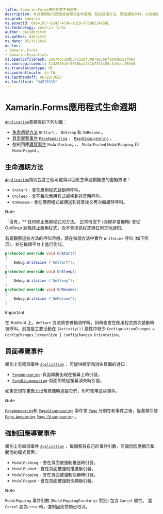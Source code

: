 ```yaml
---
title: Xamarin.Forms應用程式生命週期
description: 本文說明如何回應應用程式生命週期，包括週期方法、頁面通知事件，以及強制回應導覽事件。
ms.prod: xamarin
ms.assetid: 69B416CF-B243-4790-AB29-F030B32465BE
ms.technology: xamarin-forms
author: davidbritch
ms.author: dabritch
ms.date: 05/31/2018
no-loc:
- Xamarin.Forms
- Xamarin.Essentials
ms.openlocfilehash: 2a67d0c3adb54332bf30879a5b6f1d086581f0ec
ms.sourcegitcommit: 32d2476a5f9016baa231b7471c88c1d4ccc08eb8
ms.translationtype: MT
ms.contentlocale: zh-TW
ms.lasthandoff: 06/18/2020
ms.locfileid: "84573335"
---
```

# <a name="xamarinforms-app-lifecycle"></a>Xamarin.Forms應用程式生命週期

[`Application`](xref:Xamarin.Forms.Application)基類提供下列功能：

- [生命週期方法](#lifecycle-methods) `OnStart` 、 `OnSleep` 和 `OnResume` 。
- [頁面導覽事件](#page-navigation-events) [`PageAppearing`](xref:Xamarin.Forms.Application.PageAppearing) 、 [`PageDisappearing`](xref:Xamarin.Forms.Application.PageDisappearing) 。
- 強制回應[導覽事件](#modal-navigation-events) `ModalPushing` 、、 `ModalPushed` `ModalPopping` 和 `ModalPopped` 。

## <a name="lifecycle-methods"></a>生命週期方法

[`Application`](xref:Xamarin.Forms.Application)類別包含三個可覆寫以回應生命週期變更的虛擬方法：

- `OnStart` - 會在應用程式啟動時呼叫。
- `OnSleep` - 會在每次應用程式被移到背景時呼叫。
- `OnResume` - 會在應用程式被傳送到背景後又再次繼續時呼叫。

> [!NOTE]
> 「沒有」** 任何終止應用程式的方法。 正常情況下 (亦即非當機時) 會從 *OnSleep* 狀態終止應用程式，而不會提供程式碼任何其他通知。

若要觀察這些方法的呼叫時機，請在每個方法中實作 `WriteLine` 呼叫 (如下所示)，並在每個平台上進行測試。

```csharp
protected override void OnStart()
{
    Debug.WriteLine ("OnStart");
}
protected override void OnSleep()
{
    Debug.WriteLine ("OnSleep");
}
protected override void OnResume()
{
    Debug.WriteLine ("OnResume");
}
```

> [!IMPORTANT]
> 在 Android 上，`OnStart` 方法將會被輪流呼叫，同時也會在應用程式首次啟動時被呼叫，前提是主要活動在 `[Activity()]` 屬性中缺少 `ConfigurationChanges = ConfigChanges.ScreenSize | ConfigChanges.Orientation`。

## <a name="page-navigation-events"></a>頁面導覽事件

類別上有兩個事件 [`Application`](xref:Xamarin.Forms.Application) ，可提供顯示和消失頁面的通知：

- [`PageAppearing`](xref:Xamarin.Forms.Application.PageAppearing)-頁面即將出現在螢幕上時引發。
- [`PageDisappearing`](xref:Xamarin.Forms.Application.PageDisappearing)-頁面即將從螢幕消失時引發。

如果您想在畫面上出現頁面時追蹤它們，則可使用這些事件。

> [!NOTE]
> [`PageAppearing`](xref:Xamarin.Forms.Application.PageAppearing)和 [`PageDisappearing`](xref:Xamarin.Forms.Application.PageDisappearing) 事件會 [`Page`](xref:Xamarin.Forms.Page) 分別在和事件之後，從基類引發 [`Page.Appearing`](xref:Xamarin.Forms.Page.Appearing) [`Page.Disappearing`](xref:Xamarin.Forms.Page.Disappearing) 。

## <a name="modal-navigation-events"></a>強制回應導覽事件

類別上有四個事件 [`Application`](xref:Xamarin.Forms.Application) ，每個都有自己的事件引數，可讓您回應顯示和關閉的模式頁面：

- `ModalPushing` - 會在頁面被強制推送時引發。
- `ModalPushed` - 會在頁面被強制推送後引發。
- `ModalPopping` - 會在頁面被強制快顯時引發。
- `ModalPopped` - 會在頁面被強制快顯後引發。

> [!NOTE]
> `ModalPopping` 事件引數 (`ModalPoppingEventArgs` 型別) 包含 `Cancel` 屬性。 當 `Cancel` 設為 `true` 時，強制回應快顯已取消。
